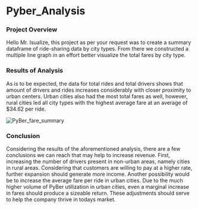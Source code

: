 # Pyber_Analysis

### Project Overview
Hello Mr. Isualize, this project as per your request was to create a summary dataframe of ride-sharing data by city types. From there we constructed a multiple line graph in an effort better visualize the total fares by city type.

### Results of Analysis
As is to be expected, the data for total rides and total drivers shows that amount of drivers and rides increases considerably with closer proximity to urban centers. Urban cities also had the most total fares as well, however, rural cities led all city types with the highest average fare at an average of $34.62 per ride.

![PyBer_fare_summary](https://user-images.githubusercontent.com/111616227/200536293-f8d557e0-10a3-439e-b6c2-e39677fb87a6.png)


### Conclusion
Considering the results of the aforementioned analysis, there are a few conclusions we can reach that may help to increase revenue. First, increasing the number of drivers present in non-urban areas, namely cities in rural areas. Considering that customers are willing to pay at a higher rate, further expansion should generate more income. Another possibility would be to increase the average fare per ride in urban cities. Due to the much higher volume of PyBer utilization in urban cities, even a marginal increase in fares should produce a sizeable return. These adjustments should serve to help the company thrive in todays market.
